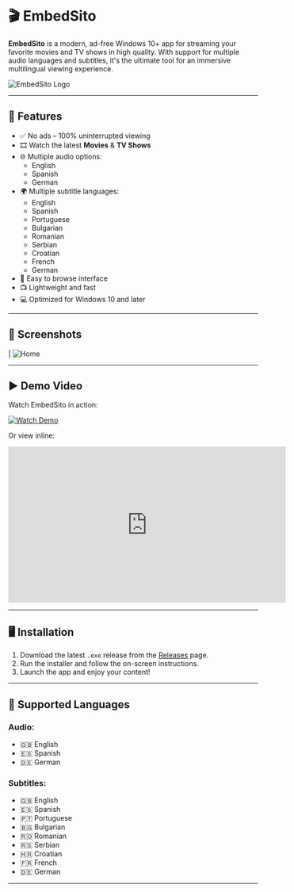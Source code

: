 # 🎬 EmbedSito

**EmbedSito** is a modern, ad-free Windows 10+ app for streaming your favorite movies and TV shows in high quality. With support for multiple audio languages and subtitles, it's the ultimate tool for an immersive multilingual viewing experience.

![EmbedSito Logo](https://yourdomain.com/path-to-logo.png)

---

## 🚀 Features

- ✅ No ads – 100% uninterrupted viewing
- 🎞️ Watch the latest **Movies** & **TV Shows**
- 🌐 Multiple audio options:
  - English
  - Spanish
  - German
- 🌍 Multiple subtitle languages:
  - English
  - Spanish
  - Portuguese
  - Bulgarian
  - Romanian
  - Serbian
  - Croatian
  - French
  - German
- 📂 Easy to browse interface
- 📺 Lightweight and fast
- 💻 Optimized for Windows 10 and later

---

## 📸 Screenshots
| ![Home](https://yourdomain.com/screenshots/home.png)

---

## ▶️ Demo Video

Watch EmbedSito in action:

[![Watch Demo](https://img.youtube.com/vi/sdCSrRvj6TM/0.jpg)](https://www.youtube.com/watch?v=sdCSrRvj6TM)

Or view inline:

<iframe width="560" height="315" src="https://www.youtube.com/embed/sdCSrRvj6TM" frameborder="0" allowfullscreen></iframe>

---

## 🖥️ Installation

1. Download the latest `.exe` release from the [Releases](https://github.com/Tommy0412/embedsito/releases) page.
2. Run the installer and follow the on-screen instructions.
3. Launch the app and enjoy your content!

---

## 💬 Supported Languages

### Audio:
- 🇬🇧 English
- 🇪🇸 Spanish
- 🇩🇪 German

### Subtitles:
- 🇬🇧 English
- 🇪🇸 Spanish
- 🇵🇹 Portuguese
- 🇧🇬 Bulgarian
- 🇷🇴 Romanian
- 🇷🇸 Serbian
- 🇭🇷 Croatian
- 🇫🇷 French
- 🇩🇪 German

---
